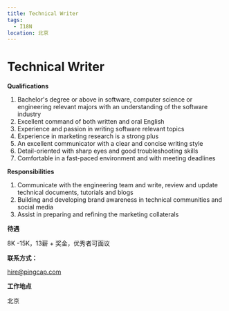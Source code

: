 ```yaml
---
title: Technical Writer
tags:
  - I18N
location: 北京
---
```


# Technical Writer

**Qualifications**

1. Bachelor's degree or above in software, computer science or engineering relevant majors with an understanding of the software industry
2. Excellent command of both written and oral English
3. Experience and passion in writing software relevant topics
4. Experience in marketing research is a strong plus
5. An excellent communicator with a clear and concise writing style
6. Detail-oriented with sharp eyes and good troubleshooting skills
7. Comfortable in a fast-paced environment and with meeting deadlines

**Responsibilities**

1. Communicate with the engineering team and write, review and update technical documents, tutorials and blogs
2. Building and developing brand awareness in technical communities and social media
3. Assist in preparing and refining the marketing collaterals

**待遇**

8K -15K，13薪 + 奖金，优秀者可面议

**联系方式：**

hire@pingcap.com

**工作地点**

北京
